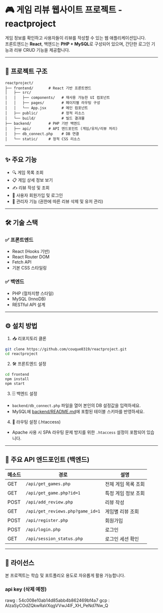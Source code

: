 # 🎮 게임 리뷰 웹사이트 프로젝트 - reactproject

게임 정보를 확인하고 사용자들이 리뷰를 작성할 수 있는 웹 애플리케이션입니다.  
프론트엔드는 **React**, 백엔드는 **PHP + MySQL**로 구성되어 있으며, 간단한 로그인 기능과 리뷰 CRUD 기능을 제공합니다.

---

## 📁 프로젝트 구조

```
reactproject/
├── frontend/       # React 기반 프론트엔드
│   ├── src/
│   │   ├── components/   # 재사용 가능한 UI 컴포넌트
│   │   ├── pages/        # 페이지별 라우팅 구성
│   │   └── App.jsx       # 메인 컴포넌트
│   ├── public/           # 정적 리소스
│   └── build/            # 빌드 결과물
├── backend/        # PHP 기반 백엔드
│   ├── api/        # API 엔드포인트 (게임/유저/리뷰 처리)
│   ├── db_connect.php    # DB 연결
│   └── static/     # 정적 CSS 리소스
```

---

## ✨ 주요 기능

- 🔍 게임 목록 조회
- 📋 게임 상세 정보 보기
- ✍ 리뷰 작성 및 조회
- 👤 사용자 회원가입 및 로그인
- 🔐 관리자 기능 (권한에 따른 리뷰 삭제 및 유저 관리)

---

## 🛠️ 기술 스택

### ✅ 프론트엔드
- React (Hooks 기반)
- React Router DOM
- Fetch API
- 기본 CSS 스타일링

### ✅ 백엔드
- PHP (절차지향 스타일)
- MySQL (InnoDB)
- RESTful API 설계

---

## ⚙️ 설치 방법

1. 📥 리포지토리 클론
```bash
git clone https://github.com/couque0319/reactproject.git
cd reactproject
```

2. 🛠️ 프론트엔드 설정
```bash
cd frontend
npm install
npm start
```

3. 🗄️ 백엔드 설정
- `backend/db_connect.php` 파일을 열어 본인의 DB 설정값을 입력하세요.
- MySQL에 [backend/README.md](./backend/README.md)에 포함된 테이블 스키마를 반영하세요.

4. 🔄 라우팅 설정 (.htaccess)
- Apache 사용 시 SPA 라우팅 문제 방지를 위한 `.htaccess` 설정이 포함되어 있습니다.

---

## 📡 주요 API 엔드포인트 (백엔드)

| 메소드 | 경로                         | 설명             |
|--------|------------------------------|------------------|
| GET    | `/api/get_games.php`         | 전체 게임 목록 조회 |
| GET    | `/api/get_game.php?id=1`     | 특정 게임 정보 조회 |
| POST   | `/api/add_review.php`        | 리뷰 작성        |
| GET    | `/api/get_reviews.php?game_id=1` | 게임별 리뷰 조회 |
| POST   | `/api/register.php`          | 회원가입         |
| POST   | `/api/login.php`             | 로그인           |
| GET    | `/api/session_status.php`    | 로그인 세션 확인  |

---

## 📄 라이선스

본 프로젝트는 학습 및 포트폴리오 용도로 자유롭게 활용 가능합니다.


### api key (삭제 예정)


rawg : 54c008e10ab14d85abb4b862469bf4a7
gcp : AIzaSyCOdZQkwRaVXqgVVwJ4lF_XH_PeNd7Nw_Q
